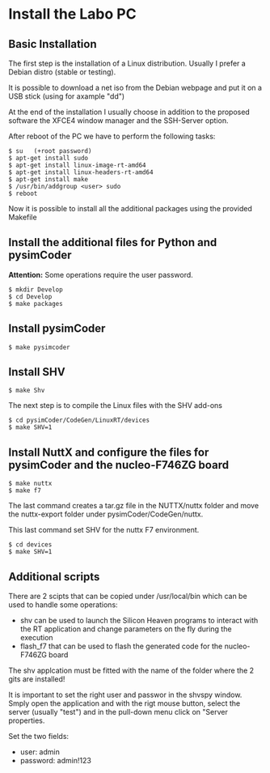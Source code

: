 # Install the Labo PC

## Basic Installation

The first step is the installation of a Linux distribution. Usually I prefer a Debian distro (stable or testing).

It is possible to download a net iso from the Debian webpage and put it on a USB stick (using for axample "dd")

At the end of the installation I usually choose in addition to the proposed software the XFCE4 window manager and the SSH-Server option.

After reboot of the PC we have to perform the following tasks:

```
$ su   (+root password)
$ apt-get install sudo
$ apt-get install linux-image-rt-amd64
$ apt-get install linux-headers-rt-amd64
$ apt-get install make
$ /usr/bin/addgroup <user> sudo
$ reboot
```

Now it is possible to install all the additional packages using the provided Makefile

## Install the additional files for Python and pysimCoder

**Attention:** Some operations require the user password.

```
$ mkdir Develop
$ cd Develop
$ make packages
```

## Install pysimCoder

```
$ make pysimcoder
```

## Install SHV

```
$ make Shv
```

The next step is to compile the Linux files with the SHV add-ons

```
$ cd pysimCoder/CodeGen/LinuxRT/devices
$ make SHV=1
```

## Install NuttX and configure the files for pysimCoder and the nucleo-F746ZG board

```
$ make nuttx
$ make f7
```

The last command creates a tar.gz file in the NUTTX/nuttx folder and move the nuttx-export folder under 
pysimCoder/CodeGen/nuttx.

This last command set SHV for the nuttx F7 environment.

```
$ cd devices
$ make SHV=1
```

## Additional scripts

There are 2 scipts that can be copied under /usr/local/bin which can be used to handle some operations:

  * shv can be used to launch the Silicon Heaven programs to interact with the RT application and change parameters on the fly during the execution
  * flash_f7 that can be used to flash the generated code for the nucleo-F746ZG board

The shv applcation must be fitted with the name of the folder where the 2 gits are installed!

It is important to set the right user and passwor in the shvspy window. Smply open the application and with the rigt mouse button, select the server (usually "test") and in the pull-down menu click on "Server properties.

Set the two fields:

  * user: admin
  * password: admin!123






